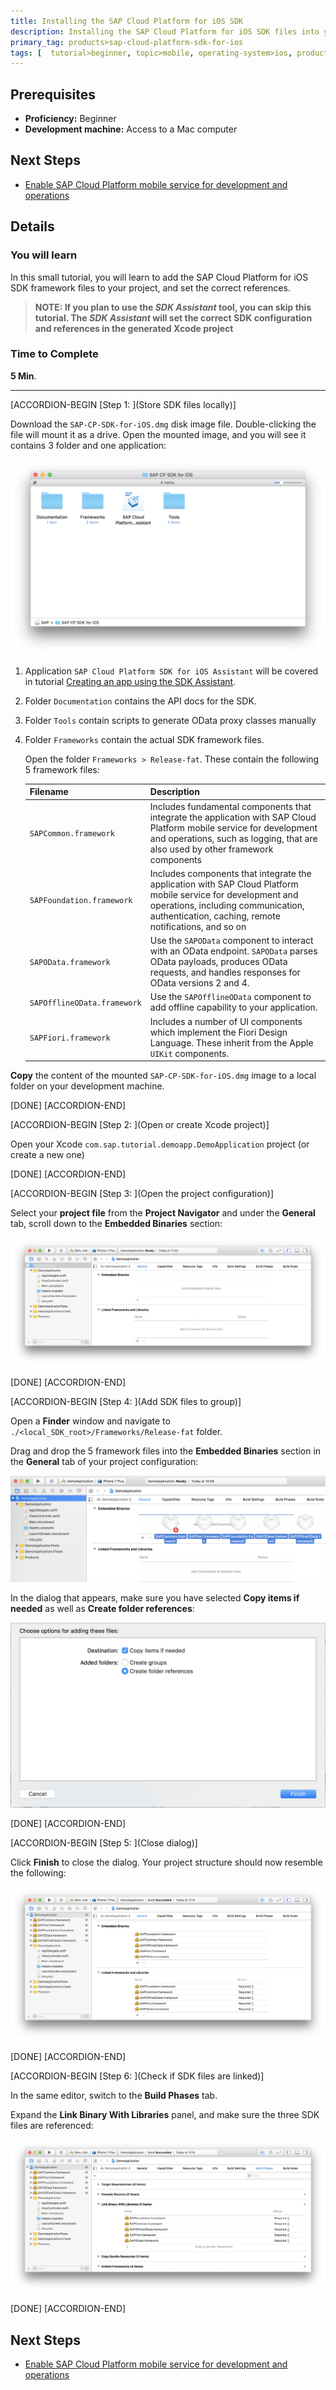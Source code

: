 ```yaml
---
title: Installing the SAP Cloud Platform for iOS SDK
description: Installing the SAP Cloud Platform for iOS SDK files into your project.
primary_tag: products>sap-cloud-platform-sdk-for-ios
tags: [  tutorial>beginner, topic>mobile, operating-system>ios, products>sap-cloud-platform, products>sap-cloud-platform-sdk-for-ios ]
---
```

## Prerequisites  
 - **Proficiency:** Beginner
 - **Development machine:** Access to a Mac computer

## Next Steps
 - [Enable SAP Cloud Platform mobile service for development and operations](https://www.sap.com/developer/tutorials/fiori-ios-hcpms-setup.html)

## Details
### You will learn  
In this small tutorial, you will learn to add the SAP Cloud Platform for iOS SDK framework files to your project, and set the correct references.

> **NOTE: If you plan to use the *SDK Assistant* tool, you can skip this tutorial. The *SDK Assistant* will set the correct SDK configuration and references in the generated Xcode project**

### Time to Complete
**5 Min**.

---

[ACCORDION-BEGIN [Step 1: ](Store SDK files locally)]

Download the `SAP-CP-SDK-for-iOS.dmg` disk image file. Double-clicking the file will mount it as a drive. Open the mounted image, and you will see it contains 3 folder and one application:

![Adding files dialog](fiori-ios-hcpms-install-sdk-01.png)

1.  Application `SAP Cloud Platform SDK for iOS Assistant` will be covered in tutorial [Creating an app using the SDK Assistant](http://www.sap.com/developer/tutorials/fiori-ios-hcpms-sdk-assistant.html).
2.  Folder `Documentation` contains the API docs for the SDK.
3.  Folder `Tools` contain scripts to generate OData proxy classes manually
3.  Folder `Frameworks` contain the actual SDK framework files.

    Open the folder `Frameworks > Release-fat`. These contain the following 5 framework files:

    | Filename | Description |
    |---|---|
    | `SAPCommon.framework` | Includes fundamental components that integrate the application with SAP Cloud Platform mobile service for development and operations, such as logging, that are also used by other framework components|
    | `SAPFoundation.framework` | Includes components that integrate the application with SAP Cloud Platform mobile service for development and operations, including communication, authentication, caching, remote notifications, and so on |
    | `SAPOData.framework` | Use the `SAPOData` component to interact with an OData endpoint. `SAPOData` parses OData payloads, produces OData requests, and handles responses for OData versions 2 and 4. |
    | `SAPOfflineOData.framework` | Use the `SAPOfflineOData` component to add offline capability to your application. |
    | `SAPFiori.framework` | Includes a number of UI components which implement the Fiori Design Language. These inherit from the Apple `UIKit` components. |

**Copy** the content of the mounted `SAP-CP-SDK-for-iOS.dmg` image to a local folder on your development machine.

[DONE]
[ACCORDION-END]

[ACCORDION-BEGIN [Step 2: ](Open or create Xcode project)]

Open your Xcode `com.sap.tutorial.demoapp.DemoApplication` project (or create a new one)

[DONE]
[ACCORDION-END]

[ACCORDION-BEGIN [Step 3: ](Open the project configuration)]

Select your **project file** from the **Project Navigator** and under the **General** tab, scroll down to the **Embedded Binaries** section:

![Adding files dialog](fiori-ios-hcpms-install-sdk-02.png)

[DONE]
[ACCORDION-END]

[ACCORDION-BEGIN [Step 4: ](Add SDK files to group)]

Open a **Finder** window and navigate to `./<local_SDK_root>/Frameworks/Release-fat` folder.

Drag and drop the 5 framework files into the **Embedded Binaries** section in the **General** tab of your project configuration:

![Adding files dialog](fiori-ios-hcpms-install-sdk-03.png)

In the dialog that appears, make sure you have selected **Copy items if needed** as well as **Create folder references**:

![Adding files dialog](fiori-ios-hcpms-install-sdk-04.png)

[DONE]
[ACCORDION-END]

[ACCORDION-BEGIN [Step 5: ](Close dialog)]

Click **Finish** to close the dialog. Your project structure should now resemble the following:

![Adding files dialog](fiori-ios-hcpms-install-sdk-05.png)

[DONE]
[ACCORDION-END]

[ACCORDION-BEGIN [Step 6: ](Check if SDK files are linked)]

In the same editor, switch to the **Build Phases** tab.

Expand the **Link Binary With Libraries** panel, and make sure the three SDK files are referenced:

![Build Phases panel](fiori-ios-hcpms-install-sdk-06.png)

[DONE]
[ACCORDION-END]

## Next Steps
 - [Enable SAP Cloud Platform mobile service for development and operations](https://www.sap.com/developer/tutorials/fiori-ios-hcpms-setup.html)
